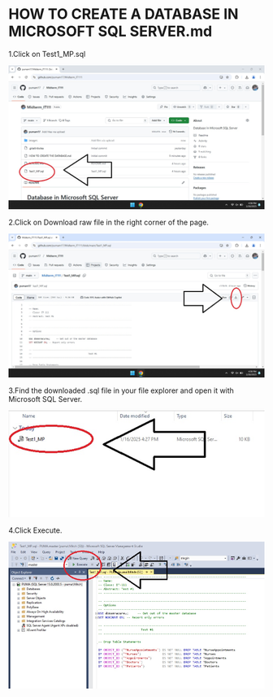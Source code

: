 <!DOCTYPE html>
<html>
<head>
<h1>HOW TO CREATE A DATABASE IN MICROSOFT SQL SERVER.md</h1>
</head>
<body>
<p>1.Click on Test1_MP.sql</p>
<img src="/images/imgIT1110.jpg" alt="click Test1_MP.sql" title="click Test1.sql">
<p>2.Click on Download raw file in the right corner of the page.</p>
<img src="/images/imgIT1111.jpg" alt="Click Download raw file" title="click Download raw file">
<p>3.Find the downloaded .sql file in your file explorer and open it with Microsoft SQL Server.</p>
<img src="/images/imgIT1112.jpg" alt="" title="">
<p>4.Click Execute.</p>
<img src="/images/imgIT1113.jpg" alt="click Execute" title="click execute">
</body>
</html>
